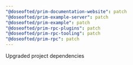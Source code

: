 ```yaml
---
"@doseofted/prim-documentation-website": patch
"@doseofted/prim-example-server": patch
"@doseofted/prim-example": patch
"@doseofted/prim-rpc-plugins": patch
"@doseofted/prim-rpc-tooling": patch
"@doseofted/prim-rpc": patch
---
```


Upgraded project dependencies

